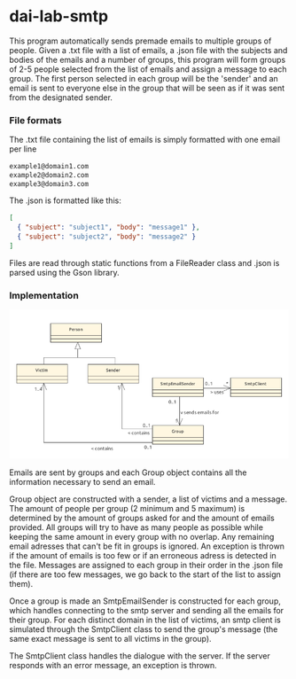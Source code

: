 # dai-lab-smtp

This program automatically sends premade emails to multiple groups of people. Given a .txt file with a list of emails, a .json file with the subjects and bodies of the emails and a number of groups, this program will form groups of 2-5 people selected from the list of emails and assign a message to each group. The first person selected in each group will be the 'sender' and an email is sent to everyone else in the group that will be seen as if it was sent from the designated sender.

### File formats

The .txt file containing the list of emails is simply formatted with one email per line

```
example1@domain1.com
example2@domain2.com
example3@domain3.com
```

The .json is formatted like this:

```json
[
  { "subject": "subject1", "body": "message1" },
  { "subject": "subject2", "body": "message2" }
]
```

Files are read through static functions from a FileReader class and .json is parsed using the Gson library.

### Implementation

![Alt text](./media/smtp_classes.png)

Emails are sent by groups and each Group object contains all the information necessary to send an email.

Group object are constructed with a sender, a list of victims and a message. The amount of people per group (2 minimum and 5 maximum) is determined by the amount of groups asked for and the amount of emails provided. All groups will try to have as many people as possible while keeping the same amount in every group with no overlap. Any remaining email adresses that can't be fit in groups is ignored. An exception is thrown if the amount of emails is too few or if an erroneous adress is detected in the file. Messages are assigned to each group in their order in the .json file (if there are too few messages, we go back to the start of the list to assign them).

Once a group is made an SmtpEmailSender is constructed for each group, which handles connecting to the smtp server and sending all the emails for their group. For each distinct domain in the list of victims, an smtp client is simulated through the SmtpClient class to send the group's message (the same exact message is sent to all victims in the group).

The SmtpClient class handles the dialogue with the server. If the server responds with an error message, an exception is thrown.
